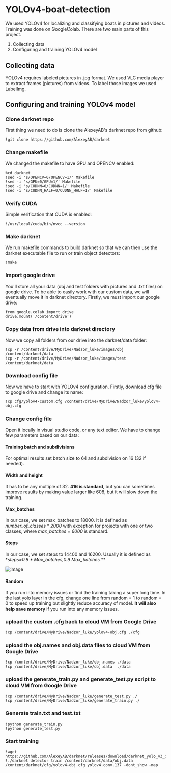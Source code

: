 # YOLOv4-boat-detection
We used YOLOv4 for localizing and classifying boats in pictures and videos. Training was done on GoogleColab. There are two main parts of this project.
1. Collecting data
2. Configuring and training YOLOv4 model  

## Collecting data
YOLOv4 requires labeled pictures in .jpg format. We used VLC media player to extract frames (pictures) from videos. To label those images we used LabelImg.

## Configuring and training YOLOv4 model
### Clone darknet repo
First thing we need to do is clone the AlexeyAB's darknet repo from github:
```
!git clone https://github.com/AlexeyAB/darknet
```
### Change makefile
We changed the makefile to have GPU and OPENCV enabled:
```
%cd darknet    
!sed -i 's/OPENCV=0/OPENCV=1/' Makefile    
!sed -i 's/GPU=0/GPU=1/' Makefile    
!sed -i 's/CUDNN=0/CUDNN=1/' Makefile  
!sed -i 's/CUDNN_HALF=0/CUDNN_HALF=1/' Makefile
```
### Verify CUDA
Simple verification that CUDA is enabled:
```
!/usr/local/cuda/bin/nvcc --version
```

### Make darknet
We run makefile commands to build darknet so that we can then use the darknet executable file to run or train object detectors:
```
!make
```

### Import google drive
You'll store all your data (obj and test folders with pictures and .txt files) on google drive. To be able to easily work with our custom data, we will eventually move it in darknet directory. Firstly, we must import our google drive:
```
from google.colab import drive  
drive.mount('/content/drive')
```

### Copy data from drive into darknet directory
Now we copy all folders from our drive into the darknet/data folder:
```
!cp -r /content/drive/MyDrive/Nadzor_luke/images/obj /content/darknet/data  
!cp -r /content/drive/MyDrive/Nadzor_luke/images/test /content/darknet/data  
```
### Download config file
Now we have to start with YOLOv4 configuration. Firstly, download cfg file to google drive and change its name:
```
!cp cfg/yolov4-custom.cfg /content/drive/MyDrive/Nadzor_luke/yolov4-obj.cfg
```
### Change config file
Open it locally in visual studio code, or any text editor. We have to change few parameters based on our data:  
  
#### Training batch and subdivisions  
For optimal results set batch size to 64 and subdivision on 16 (32 if needed).
  
#### Width and height
It has to be any multiple of 32. **416 is standard**, but you can sometimes improve results by making value larger like 608, but it will slow down the training.

#### Max_batches
In our case, we set max_batches to 18000. It is defined as *number_of_classes* * *2000* with exception for projects with one or two classes, where *max_batches = 6000* is standard.

#### Steps
In our case, we set steps to 14400 and 16200. Usually it is defined as **steps=0.8 * *Max_batches*,0.9* *Max_batches* **

![image](https://user-images.githubusercontent.com/92891601/175809318-84587f10-9404-4277-9d05-cccb25c6b16d.png)


#### Random
If you run into memory issues or find the training taking a super long time. In the last yolo layer in the cfg, change one line from random = 1 to random = 0 to speed up training but slightly reduce accuracy of model. **It will also help save memory** if you run into any memory issues.
### upload the custom .cfg back to cloud VM from Google Drive
```
!cp /content/drive/MyDrive/Nadzor_luke/yolov4-obj.cfg ./cfg
```
### upload the obj.names and obj.data files to cloud VM from Google Drive
```
!cp /content/drive/MyDrive/Nadzor_luke/obj.names ./data  
!cp /content/drive/MyDrive/Nadzor_luke/obj.data  ./data
```
### upload the generate_train.py and generate_test.py script to cloud VM from Google Drive
```
!cp /content/drive/MyDrive/Nadzor_luke/generate_test.py ./  
!cp /content/drive/MyDrive/Nadzor_luke/generate_train.py ./
```

### Generate train.txt and test.txt
```
!python generate_train.py  
!python generate_test.py
```

### Start training
```
!wget https://github.com/AlexeyAB/darknet/releases/download/darknet_yolo_v3_optimal/yolov4.conv.137  
!./darknet detector train /content/darknet/data/obj.data /content/darknet/cfg/yolov4-obj.cfg yolov4.conv.137 -dont_show -map
```
